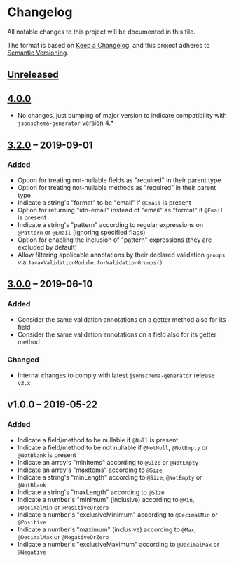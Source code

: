 # Changelog
All notable changes to this project will be documented in this file.

The format is based on [Keep a Changelog](https://keepachangelog.com/en/1.0.0/),
and this project adheres to [Semantic Versioning](https://semver.org/spec/v2.0.0.html).

## [Unreleased]

## [4.0.0]
- No changes, just bumping of major version to indicate compatibility with `jsonschema-generator` version 4.*

## [3.2.0] – 2019-09-01
### Added
- Option for treating not-nullable fields as "required" in their parent type
- Option for treating not-nullable methods as "required" in their parent type
- Indicate a string's "format" to be "email" if `@Email` is present
- Option for returning "idn-email" instead of "email" as "format" if `@Email` is present
- Indicate a string's "pattern" according to regular expressions on `@Pattern` or `@Email` (ignoring specified flags)
- Option for enabling the inclusion of "pattern" expressions (they are excluded by default)
- Allow filtering applicable annotations by their declared validation `groups` via `JavaxValidationModule.forValidationGroups()`

## [3.0.0] – 2019-06-10
### Added
- Consider the same validation annotations on a getter method also for its field
- Consider the same validation annotations on a field also for its getter method

### Changed
- Internal changes to comply with latest `jsonschema-generator` release `v3.x`

## v1.0.0 – 2019-05-22
### Added
- Indicate a field/method to be nullable if `@Null` is present
- Indicate a field/method to be not nullable if `@NotNull`, `@NotEmpty` or `@NotBlank` is present
- Indicate an array's "minItems" according to `@Size` or `@NotEmpty`
- Indicate an array's "maxItems" according to `@Size`
- Indicate a string's "minLength" according to `@Size`, `@NotEmpty` or `@NotBlank`
- Indicate a string's "maxLength" according to `@Size`
- Indicate a number's "minimum" (inclusive) according to `@Min`, `@DecimalMin` or `@PositiveOrZero`
- Indicate a number's "exclusiveMinimum" according to `@DecimalMin` or `@Positive`
- Indicate a number's "maximum" (inclusive) according to `@Max`, `@DecimalMax` or `@NegativeOrZero`
- Indicate a number's "exclusiveMaximum" according to `@DecimalMax` or `@Negative`

[Unreleased]: https://github.com/victools/jsonschema-module-javax-validation/compare/v4.0.0...HEAD
[4.0.0]: https://github.com/victools/jsonschema-module-javax-validation/compare/v3.2.0...v4.0.0
[3.2.0]: https://github.com/victools/jsonschema-module-javax-validation/compare/v3.0.0...v3.2.0
[3.0.0]: https://github.com/victools/jsonschema-module-javax-validation/compare/v1.0.0...v3.0.0
[1.0.0]: https://github.com/victools/jsonschema-module-javax-validation/releases/tag/v1.0.0
